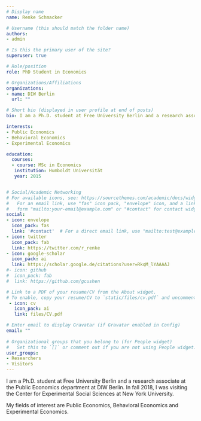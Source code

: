 ```yaml
---
# Display name
name: Renke Schmacker

# Username (this should match the folder name)
authors:
- admin

# Is this the primary user of the site?
superuser: true

# Role/position
role: PhD Student in Economics

# Organizations/Affiliations
organizations:
- name: DIW Berlin
  url: ""

# Short bio (displayed in user profile at end of posts)
bio: I am a Ph.D. student at Free University Berlin and a research associate at the Public Economics department at DIW Berlin.

interests:
- Public Economics
- Behavioral Economics
- Experimental Economics

education:
  courses:
  - course: MSc in Economics
   institution: Humboldt Universität
   year: 2015


# Social/Academic Networking
# For available icons, see: https://sourcethemes.com/academic/docs/widgets/#icons
#   For an email link, use "fas" icon pack, "envelope" icon, and a link in the
#   form "mailto:your-email@example.com" or "#contact" for contact widget.
social:
- icon: envelope
  icon_pack: fas
  link: '#contact'  # For a direct email link, use "mailto:test@example.org".
- icon: twitter
  icon_pack: fab
  link: https://twitter.com/r_renke
- icon: google-scholar
  icon_pack: ai
  link: https://scholar.google.de/citations?user=RkqM_lYAAAAJ
#- icon: github
#  icon_pack: fab
#  link: https://github.com/gcushen

# Link to a PDF of your resume/CV from the About widget.
# To enable, copy your resume/CV to `static/files/cv.pdf` and uncomment the lines below.  
 - icon: cv
   icon_pack: ai
   link: files/CV.pdf

# Enter email to display Gravatar (if Gravatar enabled in Config)
email: ""
  
# Organizational groups that you belong to (for People widget)
#   Set this to `[]` or comment out if you are not using People widget.  
user_groups:
- Researchers
- Visitors
---
```


I am a Ph.D. student at Free University Berlin and a research associate at the Public Economics department at DIW Berlin. In fall 2018, I was visiting the Center for Experimental Social Sciences at New York University.

My fields of interest are Public Economics, Behavioral Economics and Experimental Economics.
